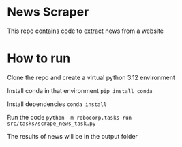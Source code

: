 # News Scraper
This repo contains code to extract news from a website

# How to run

Clone the repo and create a virtual python 3.12 environment 

Install conda in that environment
```pip install conda```

Install dependencies
```conda install```

Run the code
```python -m robocorp.tasks run src/tasks/scrape_news_task.py```

The results of news will be in the output folder
